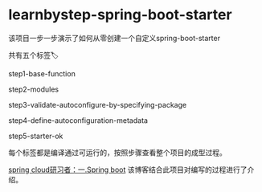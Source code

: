 # learnbystep-spring-boot-starter

该项目一步一步演示了如何从零创建一个自定义spring-boot-starter

共有五个标签🏷️

step1-base-function

step2-modules

step3-validate-autoconfigure-by-specifying-package

step4-define-autoconfiguration-metadata

step5-starter-ok

每个标签都是编译通过可运行的，按照步骤查看整个项目的成型过程。

[spring cloud研习者：一.Spring boot](https://blog.csdn.net/litterfrog/article/details/84101022) 
该博客结合此项目对编写的过程进行了介绍。

